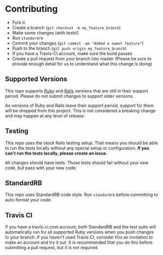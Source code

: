 # Contributing
- Fork it.
- Create a branch (`git checkout -b my_feature_branch`)
- Make some changes (with tests!)
- Run `standardrb`
- Commit your changes (`git commit -am "Added a sweet feature"`)
- Push to the branch (`git push origin my_feature_branch`)
- If you have a Travis-CI account, make sure the build passes
- Create a pull request from your branch into master (Please be sure to provide enough detail for us to understand what this change is doing)

## Supported Versions
This repo supports [Ruby](https://www.ruby-lang.org/en/downloads/branches/) and [Rails](https://rubyonrails.org/maintenance/) versions that are still in their support period. Please do not submit changes to support older versions.

As versions of Ruby and Rails leave their support period, support for them will be dropped from this project. This is not considered a breaking change and may happen at any level of release.

## Testing
This repo uses the stock Rails testing setup. That means you should be able to run the tests locally without any special setup or configuration. **If you can't run the tests locally, please create an issue.**

All changes should have tests. Those tests should fail without your new code, but pass with your new code.

## StandardRB
This repo uses StandardRB code style. Run `standardrb` before committing to auto-format your code.

## Travis CI
If you have a travis-ci.com account, both StandardRB and the test suite will automatically run for all supported Ruby versions when you push changes to your branch. If you haven't used Travis CI, consider this an invitation to make an account and try it out. It is recommended that you do this before submitting a pull request, but it is not required.
